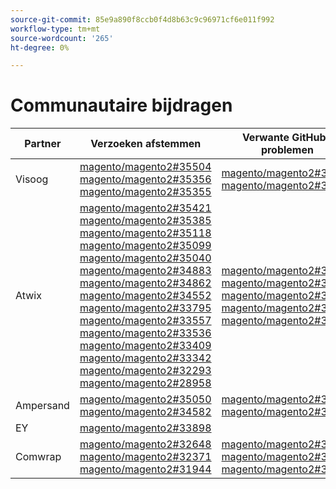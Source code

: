 ```yaml
---
source-git-commit: 85e9a890f8ccb0f4d8b63c9c96971cf6e011f992
workflow-type: tm+mt
source-wordcount: '265'
ht-degree: 0%

---
```

# Communautaire bijdragen

| Partner | Verzoeken afstemmen | Verwante GitHub-problemen |
| ------- | ------- | ------- |
| Visoog | [magento/magento2#35504](https://github.com/magento/magento2/pull/35504)  [magento/magento2#35356](https://github.com/magento/magento2/pull/35356)  [magento/magento2#35355](https://github.com/magento/magento2/pull/35355) | [magento/magento2#35505](https://github.com/magento/magento2/issues/35505)  [magento/magento2#35587](https://github.com/magento/magento2/issues/35587) |
| Atwix | [magento/magento2#35421](https://github.com/magento/magento2/pull/35421)  [magento/magento2#35385](https://github.com/magento/magento2/pull/35385)  [magento/magento2#35118](https://github.com/magento/magento2/pull/35118)  [magento/magento2#35099](https://github.com/magento/magento2/pull/35099)  [magento/magento2#35040](https://github.com/magento/magento2/pull/35040)  [magento/magento2#34883](https://github.com/magento/magento2/pull/34883)  [magento/magento2#34862](https://github.com/magento/magento2/pull/34862)  [magento/magento2#34552](https://github.com/magento/magento2/pull/34552)  [magento/magento2#33795](https://github.com/magento/magento2/pull/33795)  [magento/magento2#33557](https://github.com/magento/magento2/pull/33557)  [magento/magento2#33536](https://github.com/magento/magento2/pull/33536)  [magento/magento2#33409](https://github.com/magento/magento2/pull/33409)  [magento/magento2#33342](https://github.com/magento/magento2/pull/33342)  [magento/magento2#32293](https://github.com/magento/magento2/pull/32293)  [magento/magento2#28958](https://github.com/magento/magento2/pull/28958) | [magento/magento2#35386](https://github.com/magento/magento2/issues/35386)  [magento/magento2#34631](https://github.com/magento/magento2/issues/34631)  [magento/magento2#33692](https://github.com/magento/magento2/issues/33692)  [magento/magento2#33344](https://github.com/magento/magento2/issues/33344)  [magento/magento2#32378](https://github.com/magento/magento2/issues/32378) |
| Ampersand | [magento/magento2#35050](https://github.com/magento/magento2/pull/35050)  [magento/magento2#34582](https://github.com/magento/magento2/pull/34582) | [magento/magento2#35180](https://github.com/magento/magento2/issues/35180)  [magento/magento2#34988](https://github.com/magento/magento2/issues/34988) |
| EY | [magento/magento2#33898](https://github.com/magento/magento2/pull/33898) |  |
| Comwrap | [magento/magento2#32648](https://github.com/magento/magento2/pull/32648)  [magento/magento2#32371](https://github.com/magento/magento2/pull/32371)  [magento/magento2#31944](https://github.com/magento/magento2/pull/31944) | [magento/magento2#32649](https://github.com/magento/magento2/issues/32649)  [magento/magento2#33767](https://github.com/magento/magento2/issues/33767)  [magento/magento2#31947](https://github.com/magento/magento2/issues/31947) |